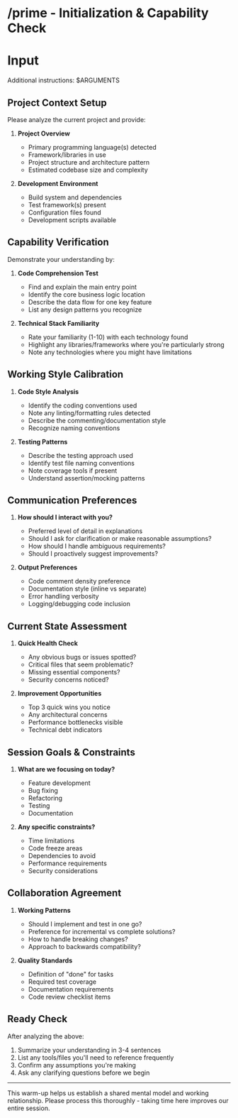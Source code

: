 # /prime - Initialization & Capability Check

# Input
Additional instructions: $ARGUMENTS

## Project Context Setup
Please analyze the current project and provide:

1. **Project Overview**
   - Primary programming language(s) detected
   - Framework/libraries in use
   - Project structure and architecture pattern
   - Estimated codebase size and complexity

2. **Development Environment**
   - Build system and dependencies
   - Test framework(s) present
   - Configuration files found
   - Development scripts available

## Capability Verification
Demonstrate your understanding by:

1. **Code Comprehension Test**
   - Find and explain the main entry point
   - Identify the core business logic location
   - Describe the data flow for one key feature
   - List any design patterns you recognize

2. **Technical Stack Familiarity**
   - Rate your familiarity (1-10) with each technology found
   - Highlight any libraries/frameworks where you're particularly strong
   - Note any technologies where you might have limitations

## Working Style Calibration

1. **Code Style Analysis**
   - Identify the coding conventions used
   - Note any linting/formatting rules detected
   - Describe the commenting/documentation style
   - Recognize naming conventions

2. **Testing Patterns**
   - Describe the testing approach used
   - Identify test file naming conventions
   - Note coverage tools if present
   - Understand assertion/mocking patterns

## Communication Preferences

1. **How should I interact with you?**
   - Preferred level of detail in explanations
   - Should I ask for clarification or make reasonable assumptions?
   - How should I handle ambiguous requirements?
   - Should I proactively suggest improvements?

2. **Output Preferences**
   - Code comment density preference
   - Documentation style (inline vs separate)
   - Error handling verbosity
   - Logging/debugging code inclusion

## Current State Assessment

1. **Quick Health Check**
   - Any obvious bugs or issues spotted?
   - Critical files that seem problematic?
   - Missing essential components?
   - Security concerns noticed?

2. **Improvement Opportunities**
   - Top 3 quick wins you notice
   - Any architectural concerns
   - Performance bottlenecks visible
   - Technical debt indicators

## Session Goals & Constraints

1. **What are we focusing on today?**
   - Feature development
   - Bug fixing
   - Refactoring
   - Testing
   - Documentation

2. **Any specific constraints?**
   - Time limitations
   - Code freeze areas
   - Dependencies to avoid
   - Performance requirements
   - Security considerations

## Collaboration Agreement

1. **Working Patterns**
   - Should I implement and test in one go?
   - Preference for incremental vs complete solutions?
   - How to handle breaking changes?
   - Approach to backwards compatibility?

2. **Quality Standards**
   - Definition of "done" for tasks
   - Required test coverage
   - Documentation requirements
   - Code review checklist items

## Ready Check
After analyzing the above:
1. Summarize your understanding in 3-4 sentences
2. List any tools/files you'll need to reference frequently
3. Confirm any assumptions you're making
4. Ask any clarifying questions before we begin

---
This warm-up helps us establish a shared mental model and working relationship. Please process this thoroughly - taking time here improves our entire session.